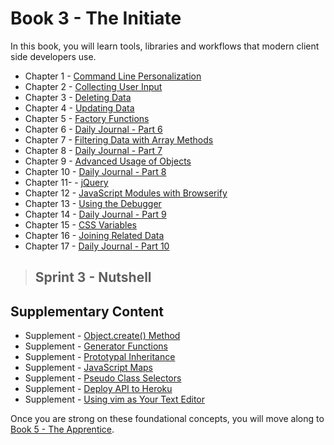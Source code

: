 # Book 3 - The Initiate

In this book, you will learn tools, libraries and workflows that modern client side developers use.

* Chapter 1 - [Command Line Personalization](./chapters/CLI_PERSONALIZATION.md)
* Chapter 2 - [Collecting User Input](./chapters/USER_INPUT.md)
* Chapter 3 - [Deleting Data](./chapters/DELETE.md)
* Chapter 4 - [Updating Data](./chapters/UPDATE.md)
* Chapter 5 - [Factory Functions](./chapters/JS_FACTORY_FUNCTION.md)
* Chapter 6 - [Daily Journal - Part 6](./chapters/DAILY_JOURNAL_SAVING_ENTRIES.md)
* Chapter 7 - [Filtering Data with Array Methods](./chapters/JS_ARRAY_METHODS.md)
* Chapter 8 - [Daily Journal - Part 7](./chapters/DAILY_JOURNAL_FILTERING_MOOD.md)
* Chapter 9 - [Advanced Usage of Objects](./chapters/JS_OBJECT_METHODS_SPREAD.md)
* Chapter 10 - [Daily Journal - Part 8](./chapters/DAILY_JOURNAL_SEARCHING.md)
* Chapter 11- - [jQuery](./chapters/JQUERY.md)
* Chapter 12 - [JavaScript Modules with Browserify](./chapters/JS_MODULES.md)
* Chapter 13 - [Using the Debugger](./chapters/MISC_DEBUGGING.md)
* Chapter 14 - [Daily Journal - Part 9](./chapters/DAILY_JOURNAL_BROWSERIFY.md)
* Chapter 15 - [CSS Variables](./chapters/CSS_VARIABLES.md)
* Chapter 16 - [Joining Related Data](./chapters/JS_JOINING_DATA.md)
* Chapter 17 - [Daily Journal - Part 10](./chapters/DAILY_JOURNAL_MOOD_TABLE.md)


> ## Sprint 3 - Nutshell

## Supplementary Content

* Supplement - [Object.create() Method](./chapters/JS_OBJECT_CREATE.md)
* Supplement - [Generator Functions](./chapters/JS_GENERATOR_FUNCTION.md)
* Supplement - [Prototypal Inheritance](./chapters/PROTOTYPAL.md)
* Supplement - [JavaScript Maps](./chapters/JS_MAPS.md)
* Supplement - [Pseudo Class Selectors](./chapters/CSS_PSEUDOCLASSES.md)
* Supplement - [Deploy API to Heroku](./chapters/JSON_SERVER_HEROKU.md)
* Supplement - [Using vim as Your Text Editor](./chapters/VIM.md)

Once you are strong on these foundational concepts, you will move along to [Book 5 - The Apprentice](../book-4-the-apprentice/README.md).
